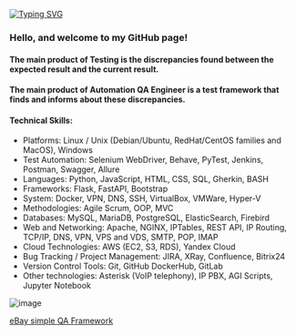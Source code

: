 [![Typing SVG](https://readme-typing-svg.demolab.com?font=Fira+Code&size=24&duration=2000&pause=1000&multiline=true&random=false&width=460&height=68&lines=Sergei+Riabov;Automation+QA+Engineer)](https://git.io/typing-svg)

### Hello, and welcome to my GitHub page!

#### The main product of Testing is the discrepancies found between the expected result and the current result.
#### The main product of Automation QA Engineer is a test framework that finds and informs about these discrepancies.

#### Technical Skills:
- Platforms: Linux / Unix (Debian/Ubuntu, RedHat/CentOS families and MacOS), Windows
- Test Automation: Selenium WebDriver, Behave, PyTest, Jenkins, Postman, Swagger, Allure
- Languages: Python, JavaScript, HTML, CSS, SQL, Gherkin, BASH
- Frameworks: Flask, FastAPI, Bootstrap
- System: Docker, VPN, DNS, SSH, VirtualBox, VMWare, Hyper-V
- Methodologies: Agile Scrum, OOP, MVC
- Databases: MySQL, MariaDB, PostgreSQL, ElasticSearch, Firebird
- Web and Networking: Apache, NGINX, IPTables, REST API, IP Routing, TCP/IP, DNS, VPN, VPS and VDS, SMTP, POP, IMAP
- Cloud Technologies: AWS (EC2, S3, RDS), Yandex Cloud
- Bug Tracking / Project Management: JIRA, XRay, Confluence, Bitrix24
- Version Control Tools: Git, GitHub DockerHub, GitLab
- Other technologies: Asterisk (VoIP telephony), IP PBX, AGI Scripts, Jupyter Notebook

![image](https://github.com/alfatetan/alfatetan/assets/46200647/56155baf-1ffc-4a8d-a3bd-d11d1b57665b)


[eBay simple QA Framework](https://github.com/alfatetan/qa_automation_sample_ebay)

<!--
**alfatetan/Alfatetan** is a ✨ _special_ ✨ repository because its `README.md` (this file) appears on your GitHub profile.

Here are some ideas to get you started:

- 🔭 I’m currently working on ...
- 🌱 I’m currently learning ...
- 👯 I’m looking to collaborate on ...
- 🤔 I’m looking for help with ...
- 💬 Ask me about ...
- 📫 How to reach me: ...
- 😄 Pronouns: ...
- ⚡ Fun fact: ...
-->
